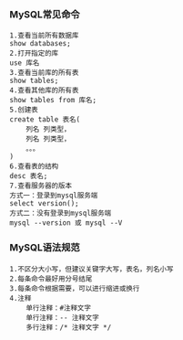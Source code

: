 ### MySQL常见命令

    1.查看当前所有数据库
    show databases;
    2.打开指定的库
    use 库名
    3.查看当前库的所有表
    show tables;
    4.查看其他库的所有表
    show tables from 库名;
    5.创建表
    create table 表名(
        列名 列类型，
        列名 列类型，
        。。。
    )
    6.查看表的结构
    desc 表名;
    7.查看服务器的版本
    方式一：登录到mysql服务端
    select version();
    方式二：没有登录到mysql服务端
    mysql --version 或 mysql --V

### MySQL语法规范

    1.不区分大小写，但建议关键字大写，表名，列名小写
    2.每条命令最好用分号结尾
    3.每条命令根据需要，可以进行缩进或换行
    4.注释
        单行注释：#注释文字
        单行注释：-- 注释文字
        多行注释：/* 注释文字 */
    